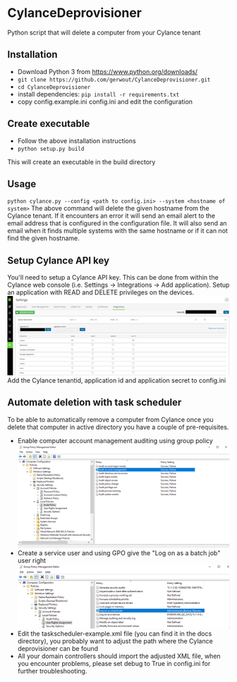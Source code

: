 # CylanceDeprovisioner
Python script that will delete a computer from your Cylance tenant

## Installation
- Download Python 3 from https://www.python.org/downloads/
- `git clone https://github.com/gerwout/CylanceDeprovisioner.git`
- `cd CylanceDeprovisioner`
- install dependencies: `pip install -r requirements.txt`
- copy config.example.ini config.ini and edit the configuration

## Create executable
- Follow the above installation instructions
- `python setup.py build`

This will create an executable in the build directory

## Usage
`python cylance.py --config <path to config.ini> --system <hostname of system>`
The above command will delete the given hostname from the Cylance tenant. If it encounters 
an error it will send an email alert to the email address that is configured in the 
configuration file. It will also send an email when it finds multiple systems with the same 
hostname or if it can not find the given hostname. 

## Setup Cylance API key
You'll need to setup a Cylance API key. This can be done from within the Cylance web
console (i.e. Settings -> Integrations -> Add application). Setup an application with READ 
and DELETE privileges on the devices.
![Cylance-API-key](docs/screenshots/cylance-api.png)
Add the Cylance tenantid, application id and application secret to config.ini

## Automate deletion with task scheduler
To be able to automatically remove a computer from Cylance once you delete that computer
 in active directory you have a couple of pre-requisites.

- Enable computer account management auditing using group policy
![Audit account management](docs/screenshots/audit-gpo.png)
- Create a service user and using GPO give the "Log on as a batch job" user right
![Batch job user right GPO](docs/screenshots/batch-job-gpo.png)
- Edit the taskscheduler-example.xml file (you can find it in the docs directory), you 
probably want to adjust the path where the Cylance deprovisioner can be found
- All your domain controllers should import the adjusted XML file, when you encounter 
problems, please set debug to True in config.ini for further troubleshooting.